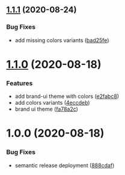 ## [1.1.1](https://github.com/vtex/brand-ui/compare/v1.1.0...v1.1.1) (2020-08-24)


### Bug Fixes

* add missing colors variants ([bad25fe](https://github.com/vtex/brand-ui/commit/bad25fefbe6faa63614f52ef18d3282317eea0fa))

# [1.1.0](https://github.com/vtex/brand-ui/compare/v1.0.0...v1.1.0) (2020-08-18)


### Features

* add brand-ui theme with colors ([e2fabc8](https://github.com/vtex/brand-ui/commit/e2fabc8647646be2a6f535d4fcce73f044fc2bf1))
* add colors variants ([4eccdeb](https://github.com/vtex/brand-ui/commit/4eccdebb8a6444ea163116163a84541c26fdad8a))
* brand ui theme ([fa78a2c](https://github.com/vtex/brand-ui/commit/fa78a2cd384e4b21da6410d9d2bb332f034a3cbd))

# 1.0.0 (2020-08-18)


### Bug Fixes

* semantic release deployment ([888cdaf](https://github.com/vtex/brand-ui/commit/888cdafefcc3446c5f7de21ad0be9b37a286f1f6))
